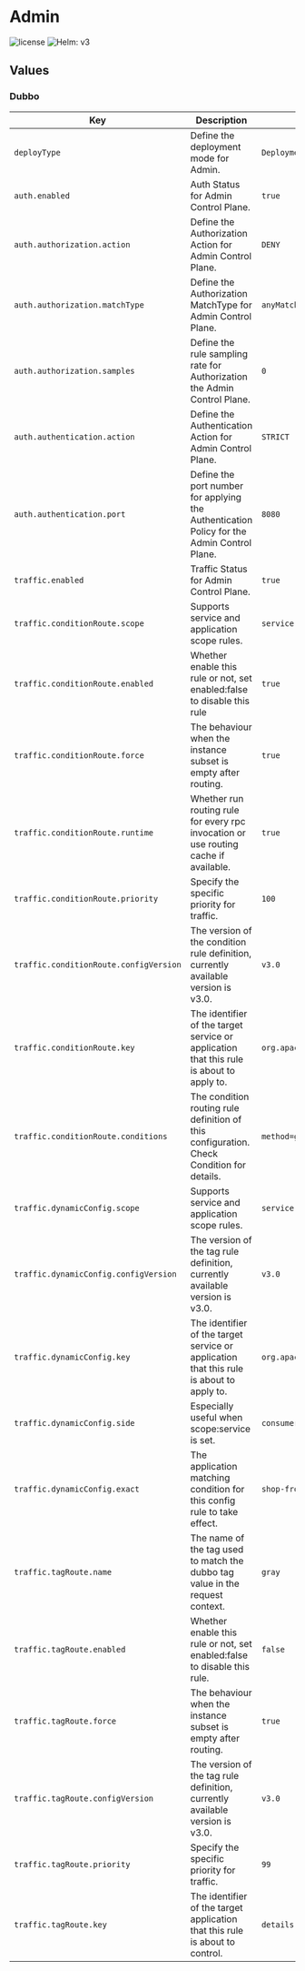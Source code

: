 # Admin         

![license](https://img.shields.io/badge/license-Apache--2.0-green.svg)
![Helm: v3](https://img.shields.io/static/v1?label=Helm&message=v3&color=informational&logo=helm)

## Values

### Dubbo

| Key                                              | Description                                                                                | Default                                   |
|--------------------------------------------------|--------------------------------------------------------------------------------------------|-------------------------------------------|
| `deployType`                                     | Define the deployment mode for Admin.                                                      | `Deployment`                              |
| `auth.enabled`                                   | Auth Status for Admin Control Plane.                                                       | `true`                                    |
| `auth.authorization.action`                      | Define the Authorization Action for Admin Control Plane.                                   | `DENY`                                    |
| `auth.authorization.matchType`                   | Define the Authorization MatchType for Admin Control Plane.                                | `anyMatch`                                |
| `auth.authorization.samples`                     | Define the rule sampling rate for Authorization the Admin Control Plane.                   | `0`                                       |
| `auth.authentication.action`                     | Define the Authentication Action for Admin Control Plane.                                  | `STRICT`                                  |
| `auth.authentication.port`                       | Define the port number for applying the Authentication Policy for the Admin Control Plane. | `8080`                                    |
| `traffic.enabled`                                | Traffic Status for Admin Control Plane.                                                    | `true`                                    |
| `traffic.conditionRoute.scope`                   | Supports service and application scope rules.                                              | `service`                                 |
| `traffic.conditionRoute.enabled`                 | Whether enable this rule or not, set enabled:false to disable this rule                    | `true`                                    |
| `traffic.conditionRoute.force`                   | The behaviour when the instance subset is empty after routing.                             | `true`                                    |
| `traffic.conditionRoute.runtime`                 | Whether run routing rule for every rpc invocation or use routing cache if available.       | `true`                                    |
| `traffic.conditionRoute.priority`                | Specify the specific priority for traffic.                                                 | `100`                                     |
| `traffic.conditionRoute.configVersion`           | The version of the condition rule definition, currently available version is v3.0.         | `v3.0`                                    |
| `traffic.conditionRoute.key`                     | The identifier of the target service or application that this rule is about to apply to.   | `org.apache.dubbo.samples.CommentService` |
| `traffic.conditionRoute.conditions`              | The condition routing rule definition of this configuration. Check Condition for details.  | `method=getComment => region=Hangzhou`    |
| `traffic.dynamicConfig.scope`                    | Supports service and application scope rules.                                              | `service`                                 |
| `traffic.dynamicConfig.configVersion`            | The version of the tag rule definition, currently available version is v3.0.               | `v3.0`                                    |
| `traffic.dynamicConfig.key`                      | The identifier of the target service or application that this rule is about to apply to.   | `org.apache.dubbo.samples.UserService`    |
| `traffic.dynamicConfig.side`                     | Especially useful when scope:service is set.                                               | `consumer`                                |
| `traffic.dynamicConfig.exact`                    | The application matching condition for this config rule to take effect.                    | `shop-frontend`                           |
| `traffic.tagRoute.name`                          | The name of the tag used to match the dubbo tag value in the request context.              | `gray`                                    |
| `traffic.tagRoute.enabled`                       | Whether enable this rule or not, set enabled:false to disable this rule.                   | `false`                                   |
| `traffic.tagRoute.force`                         | The behaviour when the instance subset is empty after routing.                             | `true`                                    |
| `traffic.tagRoute.configVersion`                 | The version of the tag rule definition, currently available version is v3.0.               | `v3.0`                                    |
| `traffic.tagRoute.priority`                      | Specify the specific priority for traffic.                                                 | `99`                                      |
| `traffic.tagRoute.key`                           | The identifier of the target application that this rule is about to control.               | `details`                                 |

